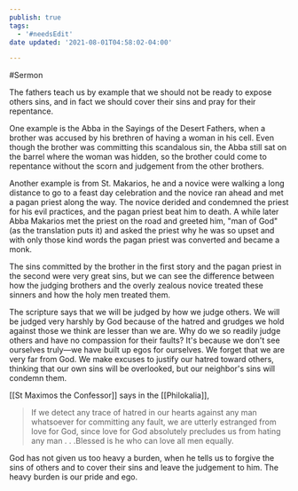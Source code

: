 ```yaml
---
publish: true
tags:
  - '#needsEdit'
date updated: '2021-08-01T04:58:02-04:00'

---
```


#Sermon

The fathers teach us by example that we should not be ready to expose others sins, and in fact we should cover their sins and pray for their repentance.

One example is the Abba in the Sayings of the Desert Fathers, when a brother was accused by his brethren of having a woman in his cell. Even though the brother was committing this scandalous sin, the Abba still sat on the barrel where the woman was hidden, so the brother could come to repentance without the scorn and judgement from the other brothers.

Another example is from St. Makarios, he and a novice were walking a long distance to go to a feast day celebration and the novice ran ahead and met a pagan priest along the way. The novice derided and condemned the priest for his evil practices, and the pagan priest beat him to death. A while later Abba Makarios met the priest on the road and greeted him, "man of God" (as the translation puts it) and asked the priest why he was so upset and with only those kind words the pagan priest was converted and became a monk.

The sins committed by the brother in the first story and the pagan priest in the second were very great sins, but we can see the difference between how the judging brothers and the overly zealous novice treated these sinners and how the holy men treated them.

The scripture says that we will be judged by how we judge others. We will be judged very harshly by God because of the hatred and grudges we hold against those we think are lesser than we are. Why do we so readily judge others and have no compassion for their faults? It's because we don't see ourselves truly—we have built up egos for ourselves. We forget that we are very far from God. We make excuses to justify our hatred toward others, thinking that our own sins will be overlooked, but our neighbor's sins will condemn them.

[[St Maximos the Confessor]] says in the [[Philokalia]],

> If we detect any trace of hatred in our hearts against any man whatsoever for committing any fault, we are utterly estranged from love for God, since love for God absolutely precludes us from hating any man . . .Blessed is he who can love all men equally.

God has not given us too heavy a burden, when he tells us to forgive the sins of others and to cover their sins and leave the judgement to him. The heavy burden is our pride and ego.
